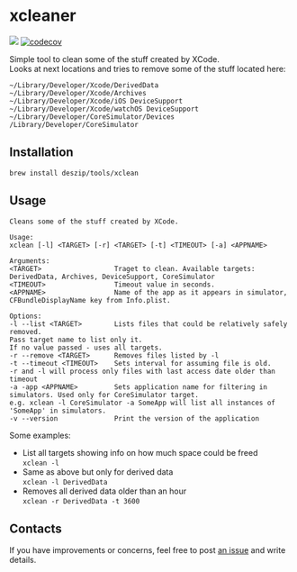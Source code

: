 # xcleaner 
![](https://www.bitrise.io/app/ce6e2398ea118a40/status.svg?token=31hcFmLhHf5FUfU_PU5wDQ&branch=master)
[![codecov](https://codecov.io/gh/deszip/xcleaner/branch/master/graph/badge.svg)](https://codecov.io/gh/deszip/xcleaner)

Simple tool to clean some of the stuff created by XCode.<br>
Looks at next locations and tries to remove some of the stuff located here:
```
~/Library/Developer/Xcode/DerivedData
~/Library/Developer/Xcode/Archives
~/Library/Developer/Xcode/iOS DeviceSupport
~/Library/Developer/Xcode/watchOS DeviceSupport
~/Library/Developer/CoreSimulator/Devices
/Library/Developer/CoreSimulator
```

## Installation

```brew install deszip/tools/xclean```

## Usage

```
Cleans some of the stuff created by XCode.

Usage:
xclean [-l] <TARGET> [-r] <TARGET> [-t] <TIMEOUT> [-a] <APPNAME>

Arguments:
<TARGET>                  Traget to clean. Available targets: DerivedData, Archives, DeviceSupport, CoreSimulator
<TIMEOUT>                 Timeout value in seconds.
<APPNAME>                 Name of the app as it appears in simulator, CFBundleDisplayName key from Info.plist.

Options:
-l --list <TARGET>        Lists files that could be relatively safely removed.
Pass target name to list only it.
If no value passed - uses all targets.
-r --remove <TARGET>      Removes files listed by -l
-t --timeout <TIMEOUT>    Sets interval for assuming file is old.
-r and -l will process only files with last access date older than timeout
-a -app <APPNAME>         Sets application name for filtering in simulators. Used only for CoreSimulator target.
e.g. xclean -l CoreSimulator -a SomeApp will list all instances of 'SomeApp' in simulators.
-v --version              Print the version of the application
```

Some examples:<br>
- List all targets showing info on how much space could be freed<br>`xclean -l`
- Same as above but only for derived data<br>`xclean -l DerivedData`
- Removes all derived data older than an hour<br>`xclean -r DerivedData -t 3600`

## Contacts
If you have improvements or concerns, feel free to post [an issue](https://github.com/deszip/xcleaner/issues) and write details.

